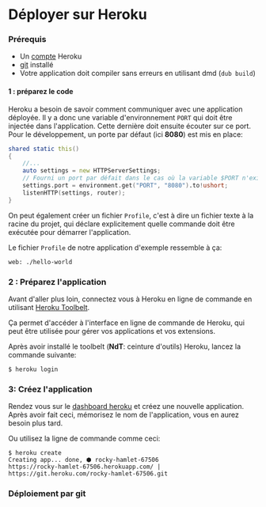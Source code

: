 # Déployer sur Heroku

### Prérequis

- Un [compte](https://signup.heroku.com/login) Heroku
- [git](https://git-scm.com/) installé
- Votre application doit compiler sans erreurs en utilisant dmd (`dub build`)

#### 1 : préparez le code

Heroku a besoin de savoir comment communiquer avec une application déployée. Il y a donc une variable d'environnement `PORT` qui doit être injectée dans l'application. Cette dernière doit ensuite écouter sur ce port. Pour le développement, un porte par défaut (ici __8080__) est mis en place:

```d
shared static this()
{
    //...
    auto settings = new HTTPServerSettings;
    // Fourni un port par défait dans le cas où la variable $PORT n'existe pas.
    settings.port = environment.get("PORT", "8080").to!ushort;
    listenHTTP(settings, router);
}
```

On peut également créer un fichier `Profile`, c'est à dire un fichier texte à la racine du projet, qui déclare explicitement quelle commande doit être exécutée pour démarrer l'application.

Le fichier `Profile` de notre application d'exemple ressemble à ça:

```
web: ./hello-world
```

### 2 : Préparez l'application

Avant d'aller plus loin, connectez vous à Heroku en ligne de commande en utilisant [Heroku Toolbelt](https://toolbelt.heroku.com/standalone).

Ça permet d'accéder à l'interface en ligne de commande de Heroku, qui peut être utilisée pour gérer vos applications et vos extensions.

Après avoir installé le toolbelt (**NdT**: ceinture d'outils) Heroku, lancez la commande suivante:

```
$ heroku login
```

### 3: Créez l'application

Rendez vous sur le [dashboard heroku](https://dashboard.heroku.com) et créez une nouvelle application. Après avoir fait ceci, mémorisez le nom de l'application, vous en aurez besoin plus tard.

Ou utilisez la ligne de commande comme ceci:

```
$ heroku create
Creating app... done, ⬢ rocky-hamlet-67506
https://rocky-hamlet-67506.herokuapp.com/ | https://git.heroku.com/rocky-hamlet-67506.git
```

### Déploiement par git
